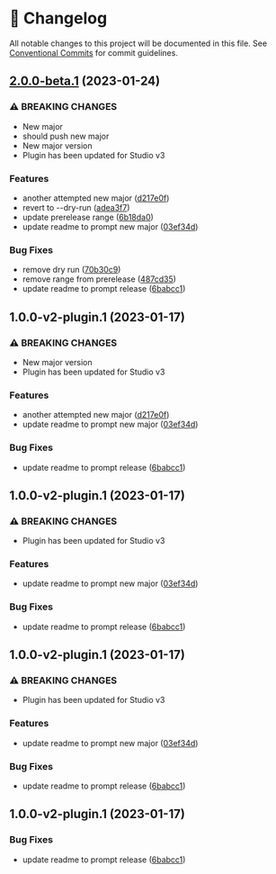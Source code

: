<!-- markdownlint-disable --><!-- textlint-disable -->

# 📓 Changelog

All notable changes to this project will be documented in this file. See
[Conventional Commits](https://conventionalcommits.org) for commit guidelines.

## [2.0.0-beta.1](https://github.com/sanity-io/sanity-plugin-seo-pane/compare/v1.0.0...v2.0.0-beta.1) (2023-01-24)

### ⚠ BREAKING CHANGES

- New major
- should push new major
- New major version
- Plugin has been updated for Studio v3

### Features

- another attempted new major ([d217e0f](https://github.com/sanity-io/sanity-plugin-seo-pane/commit/d217e0fe62ac0efe806bff870291ef48dadd709b))
- revert to --dry-run ([adea3f7](https://github.com/sanity-io/sanity-plugin-seo-pane/commit/adea3f7f991539b071edcf7a7cfbd9725b6d0f35))
- update prerelease range ([6b18da0](https://github.com/sanity-io/sanity-plugin-seo-pane/commit/6b18da062dad96e9bf1276558e8d724893d61bfb))
- update readme to prompt new major ([03ef34d](https://github.com/sanity-io/sanity-plugin-seo-pane/commit/03ef34d37a1ea848f1e24d22acbcb2fc58d2054a))

### Bug Fixes

- remove dry run ([70b30c9](https://github.com/sanity-io/sanity-plugin-seo-pane/commit/70b30c9fc6adbe93759fe3949669d005722f348f))
- remove range from prerelease ([487cd35](https://github.com/sanity-io/sanity-plugin-seo-pane/commit/487cd3506cb76d6cd14abca8557c414a9a0b4d06))
- update readme to prompt release ([6babcc1](https://github.com/sanity-io/sanity-plugin-seo-pane/commit/6babcc151b64e5e4f25c83a04516fd5dd66b3ebd))

## 1.0.0-v2-plugin.1 (2023-01-17)

### ⚠ BREAKING CHANGES

- New major version
- Plugin has been updated for Studio v3

### Features

- another attempted new major ([d217e0f](https://github.com/sanity-io/sanity-plugin-seo-pane/commit/d217e0fe62ac0efe806bff870291ef48dadd709b))
- update readme to prompt new major ([03ef34d](https://github.com/sanity-io/sanity-plugin-seo-pane/commit/03ef34d37a1ea848f1e24d22acbcb2fc58d2054a))

### Bug Fixes

- update readme to prompt release ([6babcc1](https://github.com/sanity-io/sanity-plugin-seo-pane/commit/6babcc151b64e5e4f25c83a04516fd5dd66b3ebd))

## 1.0.0-v2-plugin.1 (2023-01-17)

### ⚠ BREAKING CHANGES

- Plugin has been updated for Studio v3

### Features

- update readme to prompt new major ([03ef34d](https://github.com/sanity-io/sanity-plugin-seo-pane/commit/03ef34d37a1ea848f1e24d22acbcb2fc58d2054a))

### Bug Fixes

- update readme to prompt release ([6babcc1](https://github.com/sanity-io/sanity-plugin-seo-pane/commit/6babcc151b64e5e4f25c83a04516fd5dd66b3ebd))

## 1.0.0-v2-plugin.1 (2023-01-17)

### ⚠ BREAKING CHANGES

- Plugin has been updated for Studio v3

### Features

- update readme to prompt new major ([03ef34d](https://github.com/sanity-io/sanity-plugin-seo-pane/commit/03ef34d37a1ea848f1e24d22acbcb2fc58d2054a))

### Bug Fixes

- update readme to prompt release ([6babcc1](https://github.com/sanity-io/sanity-plugin-seo-pane/commit/6babcc151b64e5e4f25c83a04516fd5dd66b3ebd))

## 1.0.0-v2-plugin.1 (2023-01-17)

### Bug Fixes

- update readme to prompt release ([6babcc1](https://github.com/sanity-io/sanity-plugin-seo-pane/commit/6babcc151b64e5e4f25c83a04516fd5dd66b3ebd))
